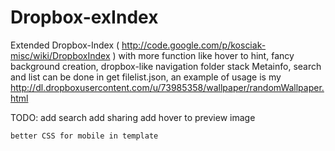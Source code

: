 Dropbox-exIndex
==================
Extended Dropbox-Index ( http://code.google.com/p/kosciak-misc/wiki/DropboxIndex )
with more function like hover to hint, fancy background creation, dropbox-like navigation folder stack
Metainfo, search and list can be done in get filelist.json, an example of usage is my http://dl.dropboxusercontent.com/u/73985358/wallpaper/randomWallpaper.html

TODO: 
	add search
	add sharing
	add hover to preview image
	
	better CSS for mobile in template